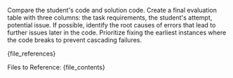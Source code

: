 Compare the student's code and solution code. Create a final evaluation table with three columns: the task requirements, the student's attempt, potential issue.  If possible, identify the root causes of errors that lead to further issues later in the code. Prioritize fixing the earliest instances where the code breaks to prevent cascading failures.

{file_references}

Files to Reference:
{file_contents}
